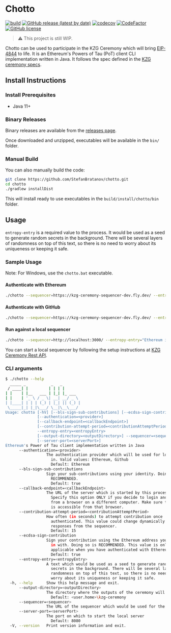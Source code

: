 # Chotto

[![build](https://github.com/StefanBratanov/chotto/actions/workflows/build.yml/badge.svg)](https://github.com/StefanBratanov/chotto/actions/workflows/build.yml)
[![GitHub release (latest by date)](https://img.shields.io/github/v/release/StefanBratanov/chotto)](https://github.com/StefanBratanov/chotto/releases/latest)
[![codecov](https://codecov.io/github/StefanBratanov/chotto/branch/master/graph/badge.svg?token=9WEPEA6GA7)](https://codecov.io/github/StefanBratanov/chotto)
[![CodeFactor](https://www.codefactor.io/repository/github/stefanbratanov/chotto/badge)](https://www.codefactor.io/repository/github/stefanbratanov/chotto)
[![GitHub license](https://img.shields.io/github/license/StefanBratanov/chotto.svg)](https://github.com/StefanBratanov/chotto/blob/master/LICENSE)

> ⚠️ This project is still WIP.

Chotto can be used to participate in the KZG Ceremony which will
bring [EIP-4844](https://www.eip4844.com/) to life. It is an Ethereum's Powers of Tau
(PoT) client CLI implementation written in Java. It follows the spec defined in
the [KZG ceremony specs](https://github.com/ethereum/kzg-ceremony-specs).

## Install Instructions

### Install Prerequisites

- Java 11+

### Binary Releases

Binary releases are available from the [releases page](https://github.com/StefanBratanov/chotto/releases). 

Once downloaded and unzipped, executables will be available in the `bin/` folder.

### Manual Build

You can also manually build the code:

```bash
git clone https://github.com/StefanBratanov/chotto.git
cd chotto
./gradlew installDist
```

This will install ready to use executables in the `build/install/chotto/bin` folder.

## Usage

`entropy-entry` is a required value to the process. It would be used as a seed to generate random
secrets in the background. There will be several layers of randomness on top of this text, so there
is no need to worry about its uniqueness or keeping it safe.

### Sample Usage

Note: For Windows, use the `chotto.bat` executable.

#### Authenticate with Ethereum

```bash
./chotto --sequencer=https://kzg-ceremony-sequencer-dev.fly.dev/ --entropy-entry="Ethereum is awesome"
```

#### Authenticate with GitHub

```bash
./chotto --sequencer=https://kzg-ceremony-sequencer-dev.fly.dev/ --entropy-entry="Ethereum is awesome" --authentication=github
```

#### Run against a local sequencer

```bash
./chotto --sequencer=http://localhost:3000/ --entropy-entry="Ethereum is awesome"
```

You can start a local sequencer by following the setup instructions at [KZG Ceremony Rest API](https://github.com/ethereum/kzg-ceremony-sequencer).

### CLI arguments

```bash
$ ./chotto --help
  _____ _           _   _
 / ____| |         | | | |
| |    | |__   ___ | |_| |_ ___
| |    | '_ \ / _ \| __| __/ _ \
| |____| | | | (_) | |_| || (_) |
 \_____|_| |_|\___/ \__|\__\___/
Usage: chotto [-hV] [--bls-sign-sub-contributions] [--ecdsa-sign-contribution]
              [--authentication=<provider>]
              [--callback-endpoint=<callbackEndpoint>]
              [--contribution-attempt-period=<contributionAttemptPeriod>]
              --entropy-entry=<entropyEntry>
              [--output-directory=<outputDirectory>] --sequencer=<sequencer>
              [--server-port=<serverPort>]
Ethereum's Power of Tau client implementation written in Java
      --authentication=<provider>
                  The authentication provider which will be used for logging
                    in. Valid values: Ethereum, Github
                    Default: Ethereum
      --bls-sign-sub-contributions
                  Sign your sub-contributions using your identity. Doing so is
                    RECOMMENDED.
                    Default: true
      --callback-endpoint=<callbackEndpoint>
                  The URL of the server which is started by this process.
                    Specify this option ONLY if you decide to login and sign
                    from a browser on a different computer. Make sure the URL
                    is accessible from that browser.
      --contribution-attempt-period=<contributionAttemptPeriod>
                  How often (in seconds) to attempt contribution once
                    authenticated. This value could change dynamically based on
                    responses from the sequencer.
                    Default: 15
      --ecdsa-sign-contribution
                  Sign your contribution using the Ethereum address you logged
                    in with. Doing so is RECOMMENDED. This value is only
                    applicable when you have authenticated with Ethereum.
                    Default: true
      --entropy-entry=<entropyEntry>
                  A text which would be used as a seed to generate random
                    secrets in the background. There will be several layers of
                    randomness on top of this text, so there is no need to
                    worry about its uniqueness or keeping it safe.
  -h, --help      Show this help message and exit.
      --output-directory=<outputDirectory>
                  The directory where the outputs of the ceremony will be saved
                    Default: <user.home>\kzg-ceremony
      --sequencer=<sequencer>
                  The URL of the sequencer which would be used for the ceremony
      --server-port=<serverPort>
                  The port on which to start the local server
                    Default: 8080
  -V, --version   Print version information and exit.
```
